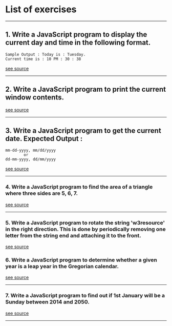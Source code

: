 # List of exercises
___
##  1. Write a JavaScript program to display the current day and time in the following format.
```
Sample Output : Today is : Tuesday.
Current time is : 10 PM : 30 : 38
```
[see source](https://github.com/matyo82/learn-js/tree/main/exercise-1)
___
## 2. Write a JavaScript program to print the current window contents.
[see source](https://github.com/matyo82/learn-js/tree/main/exercise-2)
___
## 3. Write a JavaScript program to get the current date. Expected Output :
```
mm-dd-yyyy, mm/dd/yyyy 
        or 
dd-mm-yyyy, dd/mm/yyyy
```
[see source](https://github.com/matyo82/learn-js/tree/main/exercise-3)
___
### 4. Write a JavaScript program to find the area of a triangle where three sides are 5, 6, 7.
[see source](https://github.com/matyo82/learn-js/tree/main/exercise-4)
___
### 5. Write a JavaScript program to rotate the string 'w3resource' in the right direction. This is done by periodically removing one letter from the string end and attaching it to the front.
[see source](https://github.com/matyo82/learn-js/tree/main/exercise-5)
### 6. Write a JavaScript program to determine whether a given year is a leap year in the Gregorian calendar.
[see source](https://github.com/matyo82/learn-js/tree/main/exercise-6)
___
### 7. Write a JavaScript program to find out if 1st January will be a Sunday between 2014 and 2050.
[see source](https://github.com/matyo82/learn-js/tree/main/exercise-7)
___
